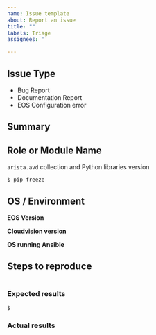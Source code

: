 ```yaml
---
name: Issue template
about: Report an issue
title: ""
labels: Triage
assignees: ''

---
```


<!---
Verify first that your issue/request is not already reported on GitHub. -->

## Issue Type

<!--- Pick one below and delete the rest -->
- Bug Report
- Documentation Report
- EOS Configuration error

## Summary

<!--- Explain the problem briefly -->


## Role or Module Name

<!--- Insert, BELOW THIS COMMENT, the name of the module, plugin, task or feature
-->

`arista.avd` collection and Python libraries version

<!--- Paste, BELOW THIS COMMENT, verbatim output from "ansible --version" and  "pip freeze" between quotes below Also provide the version of arista.avd collection-->

```shell
$ pip freeze

```

## OS / Environment

__EOS Version__

<!-- Define which version of EOS and which platform you are using -->

__Cloudvision version__

<!-- Define which CVP version is your target -->

__OS running Ansible__

<!-- Define which OS and version you use to run ansible -->



## Steps to reproduce
<!--- For bugs, show exactly how to reproduce the problem, using a minimal test-case.
For new features, show how the feature would be used. -->

<!--- Paste example playbooks or commands between quotes below -->
```yaml

```

<!--- You can also paste gist.github.com links for larger files -->

### Expected results

<!--- What did you expect to happen when running the steps above? -->

```shell
$
```

### Actual results
<!--- What actually happened? If possible run with extra verbosity (-vvvv) -->

<!--- Paste verbatim command output between quotes below -->
```shell

```

